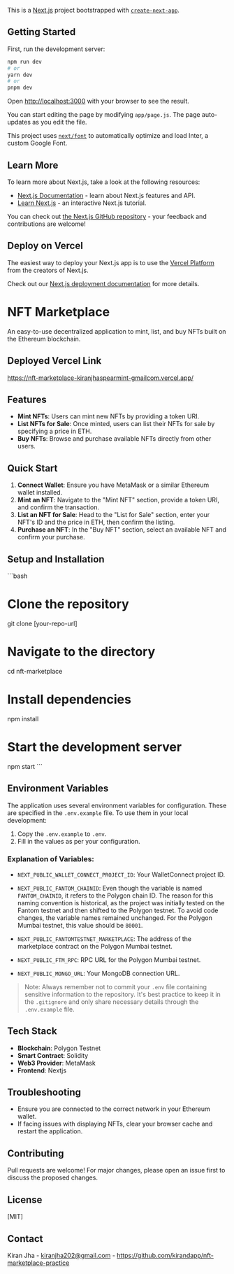This is a [Next.js](https://nextjs.org/) project bootstrapped with [`create-next-app`](https://github.com/vercel/next.js/tree/canary/packages/create-next-app).

## Getting Started

First, run the development server:

```bash
npm run dev
# or
yarn dev
# or
pnpm dev
```

Open [http://localhost:3000](http://localhost:3000) with your browser to see the result.

You can start editing the page by modifying `app/page.js`. The page auto-updates as you edit the file.

This project uses [`next/font`](https://nextjs.org/docs/basic-features/font-optimization) to automatically optimize and load Inter, a custom Google Font.

## Learn More

To learn more about Next.js, take a look at the following resources:

- [Next.js Documentation](https://nextjs.org/docs) - learn about Next.js features and API.
- [Learn Next.js](https://nextjs.org/learn) - an interactive Next.js tutorial.

You can check out [the Next.js GitHub repository](https://github.com/vercel/next.js/) - your feedback and contributions are welcome!

## Deploy on Vercel

The easiest way to deploy your Next.js app is to use the [Vercel Platform](https://vercel.com/new?utm_medium=default-template&filter=next.js&utm_source=create-next-app&utm_campaign=create-next-app-readme) from the creators of Next.js.

Check out our [Next.js deployment documentation](https://nextjs.org/docs/deployment) for more details.

# NFT Marketplace

An easy-to-use decentralized application to mint, list, and buy NFTs built on the Ethereum blockchain.

## Deployed Vercel Link

https://nft-marketplace-kiranjhaspearmint-gmailcom.vercel.app/

## Features

- **Mint NFTs**: Users can mint new NFTs by providing a token URI.
- **List NFTs for Sale**: Once minted, users can list their NFTs for sale by specifying a price in ETH.
- **Buy NFTs**: Browse and purchase available NFTs directly from other users.

## Quick Start

1. **Connect Wallet**: Ensure you have MetaMask or a similar Ethereum wallet installed.
2. **Mint an NFT**: Navigate to the "Mint NFT" section, provide a token URI, and confirm the transaction.
3. **List an NFT for Sale**: Head to the "List for Sale" section, enter your NFT's ID and the price in ETH, then confirm the listing.
4. **Purchase an NFT**: In the "Buy NFT" section, select an available NFT and confirm your purchase.

## Setup and Installation

\```bash
# Clone the repository
git clone [your-repo-url]

# Navigate to the directory
cd nft-marketplace

# Install dependencies
npm install

# Start the development server
npm start
\```

## Environment Variables

The application uses several environment variables for configuration. These are specified in the `.env.example` file. To use them in your local development:

1. Copy the `.env.example` to `.env`.
2. Fill in the values as per your configuration.

### Explanation of Variables:

- `NEXT_PUBLIC_WALLET_CONNECT_PROJECT_ID`: Your WalletConnect project ID.
  
- `NEXT_PUBLIC_FANTOM_CHAINID`: Even though the variable is named `FANTOM_CHAINID`, it refers to the Polygon chain ID. The reason for this naming convention is historical, as the project was initially tested on the Fantom testnet and then shifted to the Polygon testnet. To avoid code changes, the variable names remained unchanged. For the Polygon Mumbai testnet, this value should be `80001`.
  
- `NEXT_PUBLIC_FANTOMTESTNET_MARKETPLACE`: The address of the marketplace contract on the Polygon Mumbai testnet.
  
- `NEXT_PUBLIC_FTM_RPC`: RPC URL for the Polygon Mumbai testnet. 
  
- `NEXT_PUBLIC_MONGO_URL`: Your MongoDB connection URL.

> Note: Always remember not to commit your `.env` file containing sensitive information to the repository. It's best practice to keep it in the `.gitignore` and only share necessary details through the `.env.example` file.

## Tech Stack

- **Blockchain**: Polygon Testnet
- **Smart Contract**: Solidity
- **Web3 Provider**: MetaMask
- **Frontend**: Nextjs

## Troubleshooting

- Ensure you are connected to the correct network in your Ethereum wallet.
- If facing issues with displaying NFTs, clear your browser cache and restart the application.

## Contributing

Pull requests are welcome! For major changes, please open an issue first to discuss the proposed changes.

## License

[MIT]

## Contact

Kiran Jha - kiranjha202@gmail.com - https://github.com/kirandapp/nft-marketplace-practice

